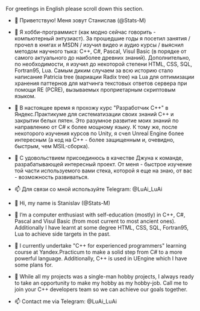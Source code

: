 For greetings in English please scroll down this section.

- 👋 Приветствую! Меня зовут Станислав (@Stats-M)
- 👀 Я хобби-программист (как модно сейчас говорить - компьютерный энтузиаст). За прошедшие годы я посетил занятия / прочел в книгах и MSDN / изучил видео и аудио курсы / выяснил методом научного тыка: C++, C#, Pascal, Visul Basic (в порядке от самого актуального до наиболее древних знаний). Дополнительно, по необходимости, я изучил до некоторой степени HTML, CSS, SQL, Fortran95, Lua. Самым диким случаем за всю историю стало написание Patricia tree (вариации Radix tree) на Lua для оптимизации хранения паттернов для матчинга текстовых ответов сервера при помощи RE (PCRE), вызываемых проприетарным скриптовым языком.
- 🌱 В настоящее время я прохожу курс "Разработчик С++" в Яндекс.Практикуме для систематизации своих знаний С++ и закрытии белых пятен. Это разумное развитие моих знаний по направлению от C# к более мощному языку. К тому же, после некоторого изучения курсов по Unity, я счел Unreal Engine более интересным (а код на С++ - более защищенным и, очевидно, быстрым, чем MSIL-сборка).
- 💞️ С удовольствием присоединюсь в качестве Джуна к команде, разрабатывающей интересный проект. От меня - быстрое изучение той части используемого вами стека, которой я еще на знаю, от вас - возможность развиваться.
- 📫 Для связи со мной используйте Telegram: @LuAi_LuAi

- 👋 Hi, my name is Stanislav (@Stats-M)
- 👀 I’m a computer enthusiast with self-education (mostly) in C++, C#, Pascal and Visul Basic (from most current to most ancient ones). Additionally I have learnt at some degree HTML, CSS, SQL, Fortran95, Lua to achieve side targets in the past.
- 🌱 I currently undertake "C++ for experienced programmers" learning course at Yandex.Practicum to make a solid step from C# to a more powerful language. Additionally, C++ is used in UEngine which I have some plans for. 
- 💞️ While all my projects was a single-man hobby projects, I always ready to take an opportunity to make my hobby as my hobby-job. Call me to join your C++ developers team so we can achieve our goals together.
- 📫 Contact me via Telegram: @LuAi_LuAi

<!---
Stats-M/Stats-M is a ✨ special ✨ repository because its `README.md` (this file) appears on your GitHub profile.
You can click the Preview link to take a look at your changes.
--->
